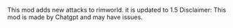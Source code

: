 This mod adds new attacks to rimworld. it is updated to 1.5
Disclaimer: This mod is made by Chatgpt and may have issues.
